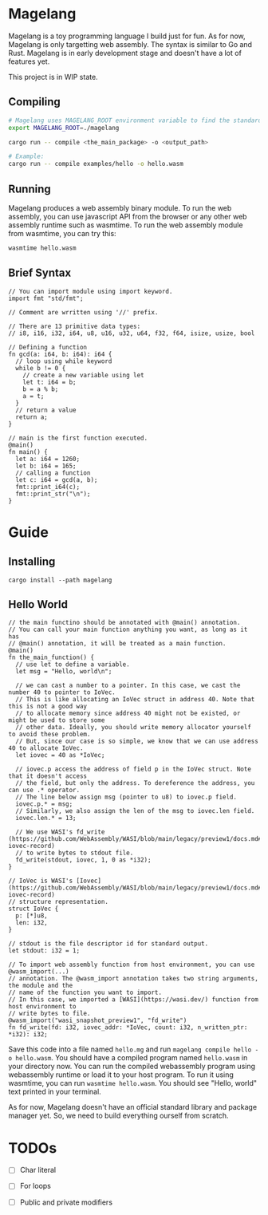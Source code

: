 # Magelang

Magelang is a toy programming language I build just for fun. As for now, Magelang is only targetting web assembly.
The syntax is similar to Go and Rust. Magelang is in early development stage and doesn't have a lot of features yet.

This project is in WIP state.

## Compiling

```bash
# Magelang uses MAGELANG_ROOT environment variable to find the standard library
export MAGELANG_ROOT=./magelang

cargo run -- compile <the_main_package> -o <output_path>

# Example:
cargo run -- compile examples/hello -o hello.wasm
```

## Running

Magelang produces a web assembly binary module. To run the web assembly, you can use javascript API from the browser
or any other web assembly runtime such as wasmtime. To run the web assembly module from wasmtime, you can try this:

```bash
wasmtime hello.wasm
```

## Brief Syntax

```
// You can import module using import keyword.
import fmt "std/fmt";

// Comment are wrritten using '//' prefix.

// There are 13 primitive data types:
// i8, i16, i32, i64, u8, u16, u32, u64, f32, f64, isize, usize, bool

// Defining a function
fn gcd(a: i64, b: i64): i64 {
  // loop using while keyword
  while b != 0 {
    // create a new variable using let
    let t: i64 = b;
    b = a % b;
    a = t;
  }
  // return a value
  return a;
}

// main is the first function executed.
@main()
fn main() {
  let a: i64 = 1260;
  let b: i64 = 165;
  // calling a function
  let c: i64 = gcd(a, b);
  fmt::print_i64(c);
  fmt::print_str("\n");
}
```

# Guide

## Installing

```
cargo install --path magelang
```

## Hello World

```
// the main functino should be annotated with @main() annotation.
// You can call your main function anything you want, as long as it has
// @main() annotation, it will be treated as a main function.
@main()
fn the_main_function() {
  // use let to define a variable.
  let msg = "Hello, world\n";

  // we can cast a number to a pointer. In this case, we cast the number 40 to pointer to IoVec.
  // This is like allocating an IoVec struct in address 40. Note that this is not a good way
  // to allocate memory since address 40 might not be existed, or might be used to store some
  // other data. Ideally, you should write memory allocator yourself to avoid these problem.
  // But, since our case is so simple, we know that we can use address 40 to allocate IoVec.
  let iovec = 40 as *IoVec;

  // iovec.p access the address of field p in the IoVec struct. Note that it doesn't access
  // the field, but only the address. To dereference the address, you can use .* operator.
  // The line below assign msg (pointer to u8) to iovec.p field.
  iovec.p.* = msg;
  // Similarly, we also assign the len of the msg to iovec.len field.
  iovec.len.* = 13;

  // We use WASI's fd_write (https://github.com/WebAssembly/WASI/blob/main/legacy/preview1/docs.md#-iovec-record)
  // to write bytes to stdout file.
  fd_write(stdout, iovec, 1, 0 as *i32);
}

// IoVec is WASI's [Iovec](https://github.com/WebAssembly/WASI/blob/main/legacy/preview1/docs.md#-iovec-record)
// structure representation.
struct IoVec {
  p: [*]u8,
  len: i32,
}

// stdout is the file descriptor id for standard output.
let stdout: i32 = 1;

// To import web assembly function from host environment, you can use @wasm_import(...)
// annotation. The @wasm_import annotation takes two string arguments, the module and the
// name of the function you want to import.
// In this case, we imported a [WASI](https://wasi.dev/) function from host environment to 
// write bytes to file.
@wasm_import("wasi_snapshot_preview1", "fd_write")
fn fd_write(fd: i32, iovec_addr: *IoVec, count: i32, n_written_ptr: *i32): i32;
```

Save this code into a file named `hello.mg` and run `magelang compile hello -o hello.wasm`.
You should have a compiled program named `hello.wasm` in your directory now. You can run
the compiled webassembly program using webassembly runtime or load it to your host program.
To run it using wasmtime, you can run `wasmtime hello.wasm`. You should see "Hello, world"
text printed in your terminal.

As for now, Magelang doesn't have an official standard library and package manager yet. So,
we need to build everything ourself from scratch.

# TODOs

- [ ] Char literal
- [ ] For loops
- [ ] Public and private modifiers

